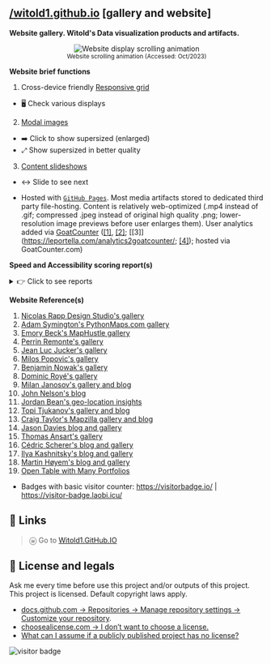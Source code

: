 ## [/witold1.github.io](https://witold1.github.io/) [gallery and website]
**Website gallery. Witold's Data visualization products and artifacts.**

<p align="center">
  <img src="./preview-animated-scrolling.gif" title="Website display scrolling animation" at="Scrolling Animation (Accessed: Oct/23)">
<br>
<sup>Website scrolling animation (Accessed: Oct/2023)</sup>
</br>
</p>

**Website brief functions**
1. Cross-device friendly [Responsive grid](https://www.w3schools.com/howto/howto_css_image_grid_responsive.asp)
  * 🖥️ Check various displays
2. [Modal images](https://www.w3schools.com/howto/howto_css_modal_images.asp)
  * ➡️ Click to show supersized (enlarged)
  * ⤢ Show supersized in better quality
3. [Content slideshows](https://www.w3schools.com/howto/howto_js_slideshow.asp)
  * ↔️ Slide to see next

* Hosted with [`GitHub Pages`](https://pages.github.com/). Most media artifacts stored to dedicated third party file-hosting. Content is relatively web-optimized (.mp4 instead of .gif; compressed .jpeg instead of original high quality .png; lower-resolution image previews before user enlarges them). User analytics added via [GoatCounter](https://www.goatcounter.com/) ([\[1\]](https://github.com/orgs/community/discussions/31474), [\[2\]](https://github.com/orgs/community/discussions/31474); [\[3\]](https://leportella.com/analytics2goatcounter/; [\[4\]](https://meta.stackexchange.com/questions/381793/replace-google-analytics-with-a-transparent-privacy-respecting-alternative)); hosted via GoatCounter.com)

**Speed and Accessibility scoring report(s)**
  <details>
      <summary>👉 Click to see reports</summary>
      <ol>
        <li>
          <a href="https://www.webpagetest.org/result/231127_AiDcWS_FQ5/">webpagetest.org - Webpage Performance Test</a>
        </li>
        <li>
          <a href="https://pagespeed.web.dev/analysis/https-witold1-github-io/vulb6fr7b9?form_factor=mobile">webpagetest - Mobile</a>
          </li>
        <li>
          <a href="https://pagespeed.web.dev/analysis/https-witold1-github-io/vulb6fr7b9?form_factor=desktop">pagespeed.web.dev - Desktop</a>
        </li>
        <li>
          <a href="https://gtmetrix.com/reports/witold1.github.io/bYKenGvp/">gtmetrix.com Performance</a>
        </li>
        <li>
          <a href="https://search.google.com/test/mobile-friendly/result?id=fE4aMKkD8zj8fHdnEfDuNA">search.google.com/test - Mobile Friendly Test</a>
        </li>
        <li>
          <a href="https://tools.pingdom.com/#63033065afc00000">Pingdom - Website Speed Test</a>
        </li>
        <li>
          <a href="https://www.debugbear.com/test/website-speed/zvek6Bbc/overview">DebugBear - Page Speed Report</a>
        </li>
      </ol>
      <br>
      <sup>If you have got interested in web performance topic, check <a href="https://www.sergeychernyshev.com/">Sergey Chernyshev's blog on Web Performance</a> to find more :)</sup>
      <br>
  </details>

**Website Reference(s)**
1. [Nicolas Rapp Design Studio's gallery](https://nicolasrapp.com/studio/)
1. [Adam Symington's PythonMaps.com gallery](https://www.pythonmaps.com/)
1. [Emory Beck's MapHustle gallery](https://www.maphustle.co.nz/)
1. [Perrin Remonte's gallery](https://www.perrinremonte.com/fraccueil)
1. [Jean Luc Jucker's gallery](https://www.jeanlucjucker.net/home)
1. [Milos Popovic's gallery](https://milospopovic.net/)
1. [Benjamin Nowak's gallery](https://bjnnowak.github.io/gis/map_gallery.html)
1. [Dominic Royé's gallery](https://dominicroye.github.io/en/)
1. [Milan Janosov's gallery and blog](https://www.janosov.com/)
1. [John Nelson's blog](https://adventuresinmapping.com/)
1. [Jordan Bean's geo-location insights](https://bean.consulting/blog)
1. [Topi Tjukanov's gallery and blog](https://tjukanov.org/)
1. [Craig Taylor's Mapzilla gallery and blog](https://mapzilla.co.uk/)
1. [Jason Davies blog and gallery](https://www.jasondavies.com/)
1. [Thomas Ansart's gallery](https://thomasansart.info/)
1. [Cédric Scherer's blog and gallery](https://www.cedricscherer.com/)
1. [Ilya Kashnitsky's blog and gallery](https://ikashnitsky.phd/)
1. [Martin Høyem's blog and gallery](https://otherthingsingeneral.com/portfolio/)
1. [Open Table with Many Portfolios](https://docs.google.com/spreadsheets/d/1aLOpW2oQHw5r2vc70o8TiM5SJctR9TuH4a70d-ZtbXA/edit#gid=248793142)

* Badges with basic visitor counter: https://visitorbadge.io/ | https://visitor-badge.laobi.icu/

## 📌 Links
> ⓦ Go to [Witold1.GitHub.IO](https://witold1.github.io/)

## 🐉 License and legals
Ask me every time before use this project and/or outputs of this project. This project is licensed. Default copyright laws apply.
* [docs.github.com -> Repositories -> Manage repository settings -> Customize your repository](https://docs.github.com/en/repositories/managing-your-repositorys-settings-and-features/customizing-your-repository/licensing-a-repository).
* [choosealicense.com -> I don’t want to choose a license.](https://choosealicense.com/no-permission/)
* [What can I assume if a publicly published project has no license?](https://opensource.stackexchange.com/questions/1720/what-can-i-assume-if-a-publicly-published-project-has-no-license)

<div><img src="https://visitor-badge.laobi.icu/badge?page_id=witold1.github.io" alt="visitor badge"/></div>
